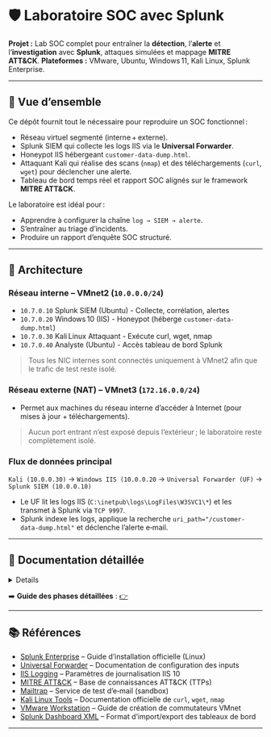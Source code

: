 # 🛡️ Laboratoire SOC avec Splunk
**Projet :** Lab SOC complet pour entraîner la **détection**, l’**alerte** et l’**investigation** avec **Splunk**, attaques simulées et mappage **MITRE ATT&CK**. 
**Plateformes :** VMware, Ubuntu, Windows 11, Kali Linux, Splunk Enterprise. 

---  

## 📖 Vue d’ensemble  

Ce dépôt fournit tout le nécessaire pour reproduire un SOC fonctionnel :
- Réseau virtuel segmenté (interne + externe).  
- Splunk SIEM qui collecte les logs IIS via le **Universal Forwarder**.  
- Honeypot IIS hébergeant `customer-data-dump.html`.  
- Attaquant Kali qui réalise des scans (`nmap`) et des téléchargements (`curl`, `wget`) pour déclencher une alerte.  
- Tableau de bord temps réel et rapport SOC alignés sur le framework **MITRE ATT&CK**.

Le laboratoire est idéal pour :  
* Apprendre à configurer la chaîne `log → SIEM → alerte`.  
* S’entraîner au triage d’incidents.  
* Produire un rapport d’enquête SOC structuré.  

---  

## 📐 Architecture  

### Réseau interne – VMnet2 (`10.0.0.0/24`)  
  - `10.7.0.10`	Splunk SIEM (Ubuntu) - Collecte, corrélation, alertes  
  - `10.7.0.20`	Windows 10 (IIS) - Honeypot (héberge `customer-data-dump.html`)  
  - `10.7.0.30`	Kali Linux	Attaquant - Exécute curl, wget, nmap  
  - `10.7.0.40`	Analyste (Ubuntu) - Accès tableau de bord Splunk  
> Tous les NIC internes sont connectés uniquement à VMnet2 afin que le trafic de test reste isolé.  

### Réseau externe (NAT) – VMnet3 (`172.16.0.0/24`)  
  - Permet aux machines du réseau interne d’accéder à Internet (pour mises à jour + téléchargements).  
> Aucun port entrant n’est exposé depuis l’extérieur ; le laboratoire reste complètement isolé.

### Flux de données principal  
`Kali (10.0.0.30)` → `Windows IIS (10.0.0.20` → `Universal Forwarder (UF)` → `Splunk SIEM (10.0.0.10)`  
  - Le UF lit les logs IIS (`C:\inetpub\logs\LogFiles\W3SVC1\*`) et les transmet à Splunk via `TCP 9997`.  
  - Splunk indexe les logs, applique la recherche `uri_path="/customer-data-dump.html"` et déclenche l’alerte e‑mail.  


---
## 📘 Documentation détaillée

<details>
1️⃣ **Créer les réseaux virtuels**  
   - **VMnet2** : *Host‑Only*, DHCP OFF.  
   - **VMnet3** : *NAT*, DHCP ON.  
  > *Configurer dans le Virtual Network Editor* 

2️⃣ **Déployer les 4 VM** et affecter les cartes réseau :  
   - **NIC 1** → **VMnet2** (interne)  
   - **NIC 2** → **VMnet3** (externe)  

3️⃣ **Attribuer les IP statiques** sur le réseau interne (**VMnet2**) :  
   - Splunk SIEM `10.0.0.10`  
   - Windows 11 `10.0.0.20`  
   - Kali Linux `10.0.0.30`  
   - Analyste `10.0.0.40`  
   > *Pas de passerelle sur VMnet2 ; la route par défaut provient de VMnet3/NAT* 

4️⃣ **Installer Splunk Enterprise** sur Ubuntu Server (`10.0.0.10`)  
   - Activer l’écoute sur le port **9997**.  
   - Créer l’index **`iis_logs`**.  

5️⃣ **Configurer Windows 10**  
   - Activer le rôle **IIS**.  
   - Installer le **Splunk Universal Forwarder** et le pointer vers `10.0.0.10:9997`.  

6️⃣ **Créer le honeypot**  
   - Ajouter le fichier **`/customer-data-dump.html`** dans le répertoire web d’IIS.  

7️⃣ **Créer l’alerte Splunk**  
   - Recherche : `index=iis_logs uri_path="/customer-data-dump.html"`  
   - Type : **Per‑Result**.  
   - Action : **Send email** via **SMTP Mailtrap** (API key, port 2525).  

8️⃣ **Simuler l’attaque depuis Kali**  
   ```bash
   curl http://10.0.0.20/customer-data-dump.html
   wget http://10.0.0.20/customer-data-dump.html
   nmap -sS 10.0.0.20
  ```

9️⃣ **Vérifier**  
  - Les logs apparaissent dans l’index `iis_logs`.  
  - Un e‑mail d’alerte est reçu dans Mailtrap.  
  - Le tableau de bord Splunk se met à jour (compteur d’accès, top IP, codes HTTP).  

🔟 Cartographier les événements vers le framework MITRE ATT&CK pour le reporting.  

</details>


➡️ **Guide des phases détaillées** : [👉](GUIDE.md)

---

## 📚 Références
- [Splunk Enterprise](https://docs.splunk.com/Documentation/Splunk/latest/Installation/InstallonLinux) – Guide d’installation officielle (Linux)  
- [Universal Forwarder](https://docs.splunk.com/Documentation/Forwarder/latest/Forwarder/Configuretheuniversalforwarder) – Documentation de configuration des inputs  
- [IIS Logging](https://learn.microsoft.com/en-us/iis/configuration/system.applicationHost/sites/site/logFile) – Paramètres de journalisation IIS 10   
- [MITRE ATT&CK](https://attack.mitre.org/) – Base de connaissances ATT&CK (TTPs)  
- [Mailtrap](https://mailtrap.io/) – Service de test d’e‑mail (sandbox)  
- [Kali Linux Tools](https://www.kali.org/tools/) – Documentation officielle de `curl`, `wget`, `nmap`  
- [VMware Workstation](https://docs.vmware.com/en/VMware-Workstation-Pro/16.0/com.vmware.ws.using.doc/GUID-4E2A4F73-5D44-4E5A-9F6C-0F0C9F0A2FDC.html) – Guide de création de commutateurs VMnet  
- [Splunk Dashboard XML](https://docs.splunk.com/Documentation/Splunk/latest/Viz/DashboardXML) – Format d’import/export des tableaux de bord  


---







